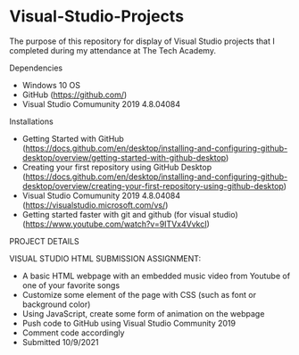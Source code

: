 # Visual-Studio-Projects

The purpose of this repository for display of Visual Studio projects that I completed during my attendance at The Tech Academy.

Dependencies

* Windows 10 OS
* GitHub (https://github.com/)
* Visual Studio Comumunity 2019 4.8.04084


Installations

* Getting Started with GitHub (https://docs.github.com/en/desktop/installing-and-configuring-github-desktop/overview/getting-started-with-github-desktop)
* Creating your first repository using GitHub Desktop (https://docs.github.com/en/desktop/installing-and-configuring-github-desktop/overview/creating-your-first-repository-using-github-desktop)
* Visual Studio Comumunity 2019 4.8.04084 (https://visualstudio.microsoft.com/vs/)
* Getting started faster with git and github (for visual studio) (https://www.youtube.com/watch?v=9ITVx4VvkcI)


PROJECT DETAILS

VISUAL STUDIO HTML SUBMISSION ASSIGNMENT:

* A basic HTML webpage with an embedded music video from Youtube of one of your favorite songs
* Customize some element of the page with CSS (such as font or background color)
* Using JavaScript, create some form of animation on the webpage
* Push code to GitHub using Visual Studio Community 2019
* Comment code accordingly
* Submitted 10/9/2021
